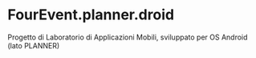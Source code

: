 # FourEvent.planner.droid
Progetto di Laboratorio di Applicazioni Mobili, sviluppato per OS Android (lato PLANNER)
